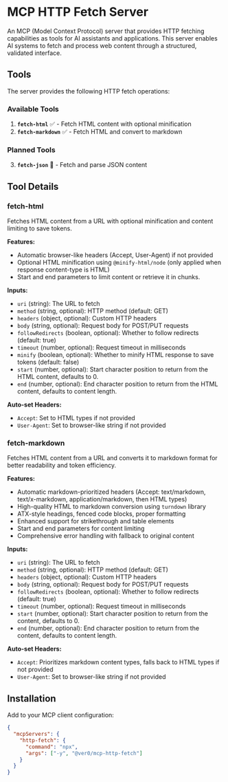 # MCP HTTP Fetch Server

An MCP (Model Context Protocol) server that provides HTTP fetching capabilities as tools for AI assistants and applications. This server enables AI systems to fetch and process web content through a structured, validated interface.

## Tools

The server provides the following HTTP fetch operations:

### Available Tools

1. **`fetch-html`** ✅ - Fetch HTML content with optional minification
2. **`fetch-markdown`** ✅ - Fetch HTML and convert to markdown

### Planned Tools

3. **`fetch-json`** 🚧 - Fetch and parse JSON content

## Tool Details

### fetch-html

Fetches HTML content from a URL with optional minification and content limiting to save tokens.

**Features:**
- Automatic browser-like headers (Accept, User-Agent) if not provided
- Optional HTML minification using `@minify-html/node` (only applied when response content-type is HTML)
- Start and end parameters to limit content or retrieve it in chunks.

**Inputs:**

- `uri` (string): The URL to fetch
- `method` (string, optional): HTTP method (default: GET)
- `headers` (object, optional): Custom HTTP headers
- `body` (string, optional): Request body for POST/PUT requests
- `followRedirects` (boolean, optional): Whether to follow redirects (default: true)
- `timeout` (number, optional): Request timeout in milliseconds
- `minify` (boolean, optional): Whether to minify HTML response to save tokens (default: false)
- `start` (number, optional): Start character position to return from the HTML content, defaults to 0.
- `end` (number, optional): End character position to return from the HTML content, defaults to content length.

**Auto-set Headers:**
- `Accept`: Set to HTML types if not provided
- `User-Agent`: Set to browser-like string if not provided

### fetch-markdown

Fetches HTML content from a URL and converts it to markdown format for better readability and token efficiency.

**Features:**
- Automatic markdown-prioritized headers (Accept: text/markdown, text/x-markdown, application/markdown, then HTML types)
- High-quality HTML to markdown conversion using `turndown` library
- ATX-style headings, fenced code blocks, proper formatting
- Enhanced support for strikethrough and table elements
- Start and end parameters for content limiting
- Comprehensive error handling with fallback to original content

**Inputs:**

- `uri` (string): The URL to fetch
- `method` (string, optional): HTTP method (default: GET)
- `headers` (object, optional): Custom HTTP headers
- `body` (string, optional): Request body for POST/PUT requests
- `followRedirects` (boolean, optional): Whether to follow redirects (default: true)
- `timeout` (number, optional): Request timeout in milliseconds
- `start` (number, optional): Start character position to return from the content, defaults to 0.
- `end` (number, optional): End character position to return from the content, defaults to content length.

**Auto-set Headers:**
- `Accept`: Prioritizes markdown content types, falls back to HTML types if not provided
- `User-Agent`: Set to browser-like string if not provided

## Installation

Add to your MCP client configuration:

```json
{
  "mcpServers": {
    "http-fetch": {
      "command": "npx",
      "args": ["-y", "@ver0/mcp-http-fetch"]
    }
  }
}
```